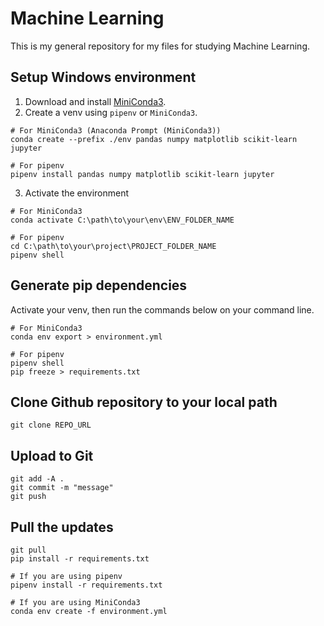 # Machine Learning
This is my general repository for my files for studying Machine Learning.

## Setup Windows environment

1. Download and install [MiniConda3](https://docs.conda.io/en/latest/miniconda.html).
2. Create a venv using `pipenv` or `MiniConda3`.
```
# For MiniConda3 (Anaconda Prompt (MiniConda3))
conda create --prefix ./env pandas numpy matplotlib scikit-learn jupyter

# For pipenv
pipenv install pandas numpy matplotlib scikit-learn jupyter
```
3. Activate the environment
```
# For MiniConda3
conda activate C:\path\to\your\env\ENV_FOLDER_NAME

# For pipenv
cd C:\path\to\your\project\PROJECT_FOLDER_NAME
pipenv shell
```


## Generate pip dependencies

Activate your venv, then run the commands below on your command line.
```
# For MiniConda3
conda env export > environment.yml

# For pipenv
pipenv shell
pip freeze > requirements.txt
```




## Clone Github repository to your local path

```
git clone REPO_URL
```


## Upload to Git

```
git add -A .
git commit -m "message"
git push
```


## Pull the updates

```
git pull
pip install -r requirements.txt

# If you are using pipenv
pipenv install -r requirements.txt

# If you are using MiniConda3
conda env create -f environment.yml
```